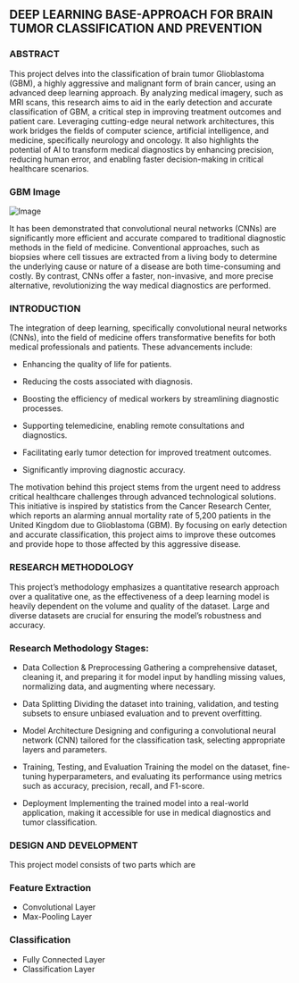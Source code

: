 ## DEEP LEARNING BASE-APPROACH FOR BRAIN TUMOR CLASSIFICATION AND PREVENTION

### ABSTRACT
This project delves into the classification of brain tumor Glioblastoma (GBM), a highly aggressive and malignant form of brain cancer, using an advanced deep learning approach. By analyzing medical imagery, such as MRI scans, this research aims to aid in the early detection and accurate classification of GBM, a critical step in improving treatment outcomes and patient care. Leveraging cutting-edge neural network architectures, this work bridges the fields of computer science, artificial intelligence, and medicine, specifically neurology and oncology. It also highlights the potential of AI to transform medical diagnostics by enhancing precision, reducing human error, and enabling faster decision-making in critical healthcare scenarios. 

### GBM Image
![Image](https://github.com/user-attachments/assets/312dfb94-3eae-4d47-ae8e-f3fd5270d96c)

It has been demonstrated that convolutional neural networks (CNNs) are significantly more efficient and accurate compared to traditional diagnostic methods in the field of medicine. Conventional approaches, such as biopsies where cell tissues are extracted from a living body to determine the underlying cause or nature of a disease are both time-consuming and costly. By contrast, CNNs offer a faster, non-invasive, and more precise alternative, revolutionizing the way medical diagnostics are performed.

### INTRODUCTION
The integration of deep learning, specifically convolutional neural networks (CNNs), into the field of medicine offers transformative benefits for both medical professionals and patients. These advancements include:

- Enhancing the quality of life for patients.

- Reducing the costs associated with diagnosis.

- Boosting the efficiency of medical workers by streamlining diagnostic processes.

- Supporting telemedicine, enabling remote consultations and diagnostics.

- Facilitating early tumor detection for improved treatment outcomes.

- Significantly improving diagnostic accuracy.

The motivation behind this project stems from the urgent need to address critical healthcare challenges through advanced technological solutions. This initiative is inspired by statistics from the Cancer Research Center, which reports an alarming annual mortality rate of 5,200 patients in the United Kingdom due to Glioblastoma (GBM). By focusing on early detection and accurate classification, this project aims to improve these outcomes and provide hope to those affected by this aggressive disease.

### RESEARCH METHODOLOGY
This project’s methodology emphasizes a quantitative research approach over a qualitative one, as the effectiveness of a deep learning model is heavily dependent on the volume and quality of the dataset. Large and diverse datasets are crucial for ensuring the model’s robustness and accuracy.

### Research Methodology Stages:
- Data Collection & Preprocessing
Gathering a comprehensive dataset, cleaning it, and preparing it for model input by handling missing values, normalizing data, and augmenting where necessary.

- Data Splitting
Dividing the dataset into training, validation, and testing subsets to ensure unbiased evaluation and to prevent overfitting.

- Model Architecture
Designing and configuring a convolutional neural network (CNN) tailored for the classification task, selecting appropriate layers and parameters.

- Training, Testing, and Evaluation
Training the model on the dataset, fine-tuning hyperparameters, and evaluating its performance using metrics such as accuracy, precision, recall, and F1-score.

- Deployment
Implementing the trained model into a real-world application, making it accessible for use in medical diagnostics and tumor classification.

### DESIGN AND DEVELOPMENT
This project model consists of two parts which are

### Feature Extraction
- Convolutional Layer
- Max-Pooling Layer

### Classification
- Fully Connected Layer
- Classification Layer



